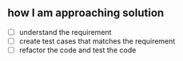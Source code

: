 ## how I am approaching solution

- [ ] understand the requirement
- [ ] create test cases that matches the requirement
- [ ] refactor the code and test the code  
